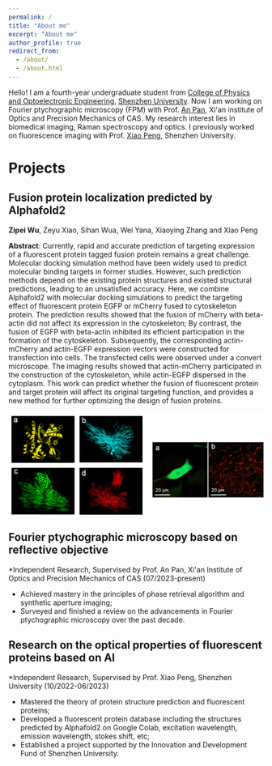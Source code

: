 ```yaml
---
permalink: /
title: "About me"
excerpt: "About me"
author_profile: true
redirect_from: 
  - /about/
  - /about.html
---
```

Hello! I am a fourth-year undergraduate student from [College of Physics and Optoelectronic Engineering](https://cpoe.szu.edu.cn/en/), [Shenzhen University](https://en.szu.edu.cn/). Now I am working on Fourier ptychographic microscopy (FPM) with Prof. [An Pan](http://www.piclaboratory.com/), Xi'an institute of Optics and Precision Mechanics of CAS. My research interest lies in biomedical imaging, Raman spectroscopy and optics. I previously worked on fluorescence imaging with Prof. [Xiao Peng](https://bpg.szu.edu.cn/index.htm), Shenzhen University. 

# Projects

## Fusion protein localization predicted by Alphafold2

**Zipei Wu**, Zeyu Xiao, Sihan Wua, Wei Yana, Xiaoying Zhang and Xiao Peng

**Abstract**: Currently, rapid and accurate prediction of targeting expression of a fluorescent protein tagged fusion protein remains a great challenge. Molecular docking simulation method have been widely used to predict molecular binding targets in former studies. However, such prediction methods depend on the existing protein structures and existed structural predictions, leading to an unsatisfied accuracy. Here, we combine Alphafold2 with molecular docking simulations to predict the targeting effect of fluorescent protein EGFP or mCherry fused to cytoskeleton protein. The prediction results showed that the fusion of mCherry with beta-actin did not affect its expression in the cytoskeleton; By contrast, the fusion of EGFP with beta-actin inhibited its efficient participation in the formation of the cytoskeleton. Subsequently, the corresponding actin-mCherry and actin-EGFP expression vectors were constructed for transfection into cells. The transfected cells were observed under a convert microscope. The imaging results showed that actin-mCherry participated in the construction of the cytoskeleton, while actin-EGFP dispersed in the cytoplasm. This work can predict whether the fusion of fluorescent protein and target protein will affect its original targeting function, and provides a new method for further optimizing the design of fusion proteins.

![](/images/result1.png)

## Fourier ptychographic microscopy based on reflective objective

*Independent Research, Supervised by Prof. An Pan, Xi'an Institute of Optics and Precision Mechanics of CAS          (07/2023-present)

- Achieved mastery in the principles of phase retrieval algorithm and synthetic aperture imaging;
- Surveyed and finished a review on the advancements in Fourier ptychographic microscopy over the past decade.

## Research on the optical properties of fluorescent proteins based on AI

*Independent Research, Supervised by Prof. Xiao Peng, Shenzhen University                                            (10/2022-06/2023)

- Mastered the theory of protein structure prediction and fluorescent proteins;
- Developed a fluorescent protein database including the structures predicted by Alphafold2 on Google Colab, excitation wavelength, emission wavelength, stokes shift, etc;
- Established a project supported by the Innovation and Development Fund of Shenzhen University.




